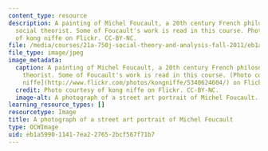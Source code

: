 ```yaml
---
content_type: resource
description: A painting of Michel Foucault, a 20th century French philosopher and
  social theorist. Some of Foucault's work is read in this course. Photo courtesy
  of kong niffe on Flickr. CC-BY-NC.
file: /media/courses/21a-750j-social-theory-and-analysis-fall-2011/eb1a599011417ea227652bcf567f71b7_21a-750f11.jpg
file_type: image/jpeg
image_metadata:
  caption: A painting of Michel Foucault, a 20th century French philosopher and social
    theorist. Some of Foucault's work is read in this course. (Photo courtesy of [kong
    niffe](http://www.flickr.com/photos/kongniffe/5340624604/) on Flickr. CC-BY-NC.)
  credit: Photo courtesy of kong niffe on Flickr. CC-BY-NC.
  image-alt: A photograph of a street art portrait of Michel Foucault.
learning_resource_types: []
resourcetype: Image
title: A photograph of a street art portrait of Michel Foucault
type: OCWImage
uid: eb1a5990-1141-7ea2-2765-2bcf567f71b7
---
```

